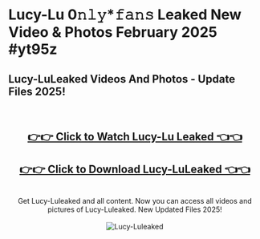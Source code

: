 # Lucy-Lu 0𝚗𝚕𝚢*𝚏𝚊𝚗𝚜 Leaked New Video & Photos February 2025 #yt95z

<h2>Lucy-LuLeaked Videos And Photos - Update Files 2025!</h2>
<br>
<div align="center">
<h2><a href="https://mediaupload.pro?title=Lucy-Lu&ref=11F" rel="nofollow">👉👉 Click to Watch Lucy-Lu Leaked 👈👈</a></h2>
<h2><a href="https://mediaupload.pro?title=Lucy-Lu&ref=11F" rel="nofollow">👉👉 Click to Download Lucy-LuLeaked 👈👈</a></h2>
<br>
Get Lucy-Luleaked and all content. Now you can access all videos and pictures of Lucy-Luleaked. New Updated Files 2025!
<br>
<br>
<a href="https://mediaupload.pro?title=Lucy-Lu&ref=11F" rel="nofollow" data-target="animated-image.originalLink"><img src="https://i.ibb.co/Gkj2r4b/banner.png" alt="Lucy-Luleaked" style="max-width: 100%; display: inline-block;" data-target="animated-image.originalImage"></a>
</div>
<br>

